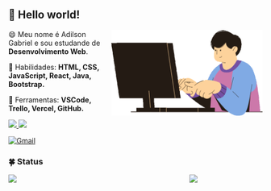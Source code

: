 ## 👾 Hello world!

<img src="img/gif-animation-1.gif" min-width="300px" max-width="300px" width="300px" align="right" alt="Computador">

<p align="left"> 
  😄 Meu nome é Adilson Gabriel e sou estudande de <strong>Desenvolvimento Web</strong>.
</p>

<p align="left">
  🚀 Habilidades: <strong>HTML, CSS, JavaScript, React, Java, Bootstrap.</strong>
</p>

<p align="left">
  💼 Ferramentas: <strong>VSCode, Trello, Vercel, GitHub.</strong>
</p>

<p align="left">
  <a href="https://twitter.com/_adilsongb" alt="Twitter">
    <img src="https://img.shields.io/badge/Twitter-1DA1F2?style=for-the-badge&logo=twitter&logoColor=white"/>
  </a>

  <a href="https://www.linkedin.com/in/adilsongabriel/" alt="Linkedin">
    <img src="https://img.shields.io/badge/LinkedIn-0077B5?style=for-the-badge&logo=linkedin&logoColor=white">
  </a>
  
  [![Gmail](https://img.shields.io/static/v1?label=Gmail&labelColor=EA0008&message=adilsongb.rabelo@gmail.com&color=555555&style=flat-square&logo=gmail&logoColor=white)](mailto:adilsongb.rabelo@gmail.com)
</p>

### 🍀 Status

<img src="https://github-readme-stats.vercel.app/api?username=adilsongb&show_icons=true&hide_border=true&theme=cobalt" align="left" width="359px">
<img src="https://github-readme-stats.vercel.app/api/top-langs/?username=adilsongb&hide=html&hide_border=true&layout=compact&theme=cobalt" width="300px">
